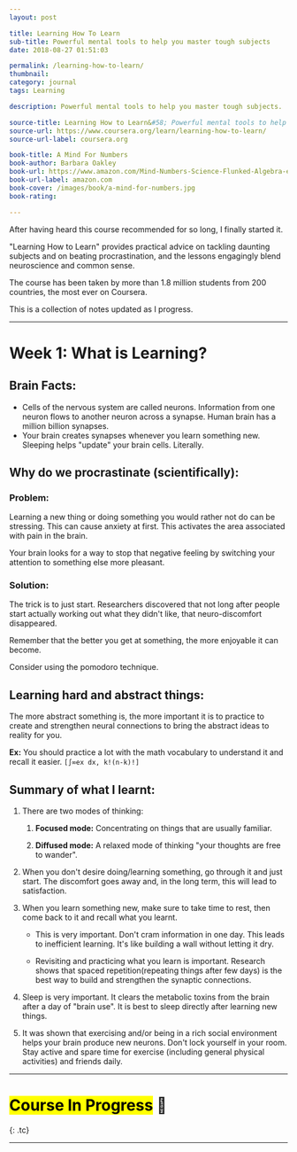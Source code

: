 ```yaml
---
layout: post

title: Learning How To Learn
sub-title: Powerful mental tools to help you master tough subjects
date: 2018-08-27 01:51:03

permalink: /learning-how-to-learn/
thumbnail:
category: journal
tags: Learning

description: Powerful mental tools to help you master tough subjects.

source-title: Learning How to Learn&#58; Powerful mental tools to help you master tough subjects
source-url: https://www.coursera.org/learn/learning-how-to-learn/
source-url-label: coursera.org

book-title: A Mind For Numbers
book-author: Barbara Oakley
book-url: https://www.amazon.com/Mind-Numbers-Science-Flunked-Algebra-ebook/dp/B00G3L19ZU
book-url-label: amazon.com
book-cover: /images/book/a-mind-for-numbers.jpg
book-rating: 

---
```


After having heard this course recommended for so long, I finally started it.

"Learning How to Learn" provides practical advice on tackling daunting subjects and on beating procrastination, and the lessons engagingly blend neuroscience and common sense.

The course has been taken by more than 1.8 million students from 200 countries, the most ever on Coursera.

This is a collection of notes updated as I progress.

---

# Week 1: What is Learning?

## Brain Facts:

- Cells of the nervous system are called neurons. Information from one neuron flows to another neuron across a synapse. Human brain has a million billion synapses.
- Your brain creates synapses whenever you learn something new. Sleeping helps "update" your brain cells. Literally.

## Why do we procrastinate (scientifically):

### Problem:

Learning a new thing or doing something you would rather not do can be stressing. This can cause anxiety at first. This activates the area associated with pain in the brain.

Your brain looks for a way to stop that negative feeling by switching your attention to something else more pleasant.

### Solution:

The trick is to just start. Researchers discovered that not long after people start actually working out what they didn't like, that neuro-discomfort disappeared.

Remember that the better you get at something, the more enjoyable it can become.

Consider using the pomodoro technique.

## Learning hard and abstract things:

The more abstract something is, the more important it is to practice to create and strengthen neural connections to bring the abstract ideas to reality for you.

**Ex:** You should practice a lot with the math vocabulary to understand it and recall it easier. `[∫∞ex dx, k!(n-k)!]`

## Summary of what I learnt:

1. There are two modes of thinking:

    1. **Focused mode:** Concentrating on things that are usually familiar.

    2. **Diffused mode:** A relaxed mode of thinking "your thoughts are free to wander".

2. When you don't desire doing/learning something, go through it and just start. The discomfort goes away and, in the long term, this will lead to satisfaction.

3. When you learn something new, make sure to take time to rest, then come back to it and recall what you learnt.

    - This is very important. Don't cram information in one day. This leads to inefficient learning. It's like building a wall without letting it dry.

    - Revisiting and practicing what you learn is important. Research shows that spaced repetition(repeating things after few days) is the best way to build and strengthen the synaptic connections.

4. Sleep is very important. It clears the metabolic toxins from the brain after a day of "brain use". It is best to sleep directly after learning new things.

5. It was shown that exercising and/or being in a rich social environment helps your brain produce new neurons. Don't lock yourself in your room. Stay active and spare time for exercise (including general physical activities) and friends daily.

---

# <mark>Course In Progress</mark> 🚧
{: .tc}

---


<br><br>
